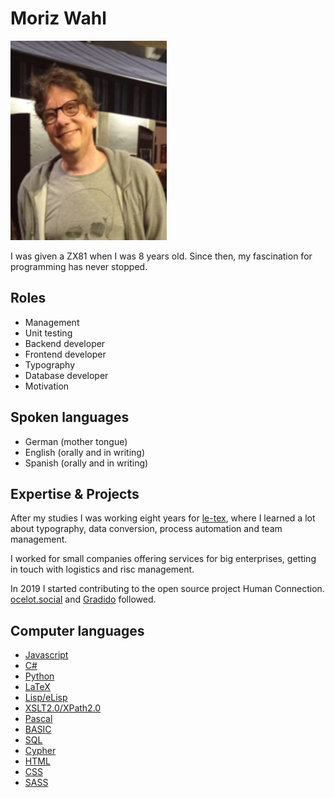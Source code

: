 # Moriz Wahl

![Moriz Wahl](../images/portrait/moriz-wahl.jpg)

I was given a ZX81 when I was 8 years old. Since then, my
fascination for programming has never stopped.

## Roles

- Management
- Unit testing
- Backend developer
- Frontend developer
- Typography
- Database developer
- Motivation

## Spoken languages

- German (mother tongue)
- English (orally and in writing)
- Spanish (orally and in writing)

## Expertise & Projects

After my studies I was working eight years for
[le-tex](https://www.le-tex.de/), where I learned a lot about
typography, data conversion, process automation and team management.

I worked for small companies offering services for big enterprises,
getting in touch with logistics and risc management.

In 2019 I started contributing to the open source project Human
Connection. [ocelot.social](https://github.com/Ocelot-Social-Community) and
[Gradido](https:gdd.gradido.net) followed.

## Computer languages

- [Javascript](https://www.javascript.com/)
- [C#](https://dotnet.microsoft.com/en-us/languages/csharp)
- [Python](https://www.python.org/)
- [LaTeX](https://www.latex-project.org/)
- [Lisp/eLisp](https://www.gnu.org/software/emacs/manual/elisp.html)
- [XSLT2.0/XPath2.0](https://en.wikipedia.org/wiki/XSLT)
- [Pascal](https://en.wikipedia.org/wiki/Pascal_(programming_language))
- [BASIC](https://en.wikipedia.org/wiki/BASIC)
- [SQL](https://en.wikipedia.org/wiki/SQL)
- [Cypher](https://opencypher.org/)
- [HTML](https://en.wikipedia.org/wiki/HTML)
- [CSS](https://en.wikipedia.org/wiki/CSS)
- [SASS](https://en.wikipedia.org/wiki/Sass_(stylesheet_language))

